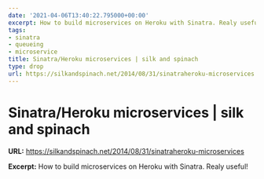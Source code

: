 ```yaml
---
date: '2021-04-06T13:40:22.795000+00:00'
excerpt: How to build microservices on Heroku with Sinatra. Realy useful!
tags:
- sinatra
- queueing
- microservice
title: Sinatra/Heroku microservices | silk and spinach
type: drop
url: https://silkandspinach.net/2014/08/31/sinatraheroku-microservices
---
```


# Sinatra/Heroku microservices | silk and spinach

**URL:** https://silkandspinach.net/2014/08/31/sinatraheroku-microservices

**Excerpt:** How to build microservices on Heroku with Sinatra. Realy useful!
